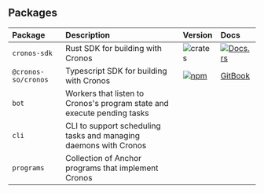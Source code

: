 ## Packages

| Package | Description | Version | Docs |
| :-- | :-- | :--| :-- |
| `cronos-sdk` | Rust SDK for building with Cronos | ![crates](https://img.shields.io/crates/v/cronos-sdk?color=blue) | [![Docs.rs](https://docs.rs/cronos-sdk/badge.svg)](https://docs.rs/cronos-sdk/0.0.1/cronos_sdk)
| `@cronos-so/cronos` | Typescript SDK for building with Cronos | [![npm](https://img.shields.io/npm/v/@cronos-so/cronos.svg?color=blue)](https://www.npmjs.com/package/@cronos-so/cronos)  | [GitBook](https://docs.cronos.so/integrate/user-instructions)
| `bot` | Workers that listen to Cronos's program state and execute pending tasks
| `cli` | CLI to support scheduling tasks and managing daemons with Cronos
| `programs` | Collection of Anchor programs that implement Cronos